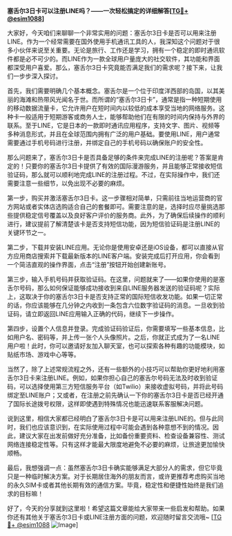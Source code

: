 **塞舌尔3日卡可以注册LINE吗？——一次轻松搞定的详细解答[[TG💪+ @esim1088](https://t.me/s/esim1088)]**

大家好，今天咱们来聊聊一个非常实用的问题：塞舌尔3日卡是否可以用来注册LINE。作为一个经常需要在国外使用手机通讯工具的人，我深知这个问题对于很多小伙伴来说至关重要。无论是旅行、工作还是学习，拥有一个稳定的即时通讯软件都是必不可少的。而LINE作为一款全球用户量庞大的社交软件，其功能和界面都深受用户喜爱。那么，塞舌尔3日卡究竟能否满足我们的需求呢？接下来，让我们一步步深入探讨。

首先，我们需要明确几个基本概念。塞舌尔是一个位于印度洋西部的岛国，以其美丽的海滩和热带风光闻名于世。而所谓的“塞舌尔3日卡”，通常是指一种短期使用的移动数据流量卡，它允许用户在短时间内以较低的成本享受当地的网络服务。这种卡一般适用于短期游客或商务人士，能够帮助他们在有限的时间内保持与外界的联系。至于LINE，它是日本的一款即时通讯应用程序，支持文字、图片、视频等多种消息形式，并且在全球范围内拥有广泛的用户基础。要使用LINE，用户通常需要通过手机号码进行注册，并绑定自己的手机号码以确保账户的安全性。

那么问题来了，塞舌尔3日卡是否具备足够的条件来完成LINE的注册呢？答案是肯定的！只要你的塞舌尔3日卡提供了有效的国际漫游服务，并且能够正常接收短信验证码，那么就可以顺利地完成LINE的注册过程。不过，在实际操作中，我们还需要注意一些细节，以免出现不必要的麻烦。

第一步，购买并激活塞舌尔3日卡。这一步骤相对简单，只需前往当地运营商的官方网站或者实体店选购适合自己的套餐即可。需要注意的是，选择时应尽量挑选那些提供稳定信号覆盖以及良好客户评价的服务商。此外，为了确保后续操作的顺利进行，建议提前了解清楚该卡是否支持短信功能，因为短信验证码是注册LINE的关键环节之一。

第二步，下载并安装LINE应用。无论你是使用安卓还是iOS设备，都可以直接从官方应用商店搜索并下载最新版本的LINE客户端。安装完成后打开应用，你会看到一个简洁直观的操作界面，点击“注册”按钮开始创建新账号。

第三步，输入手机号码并获取验证码。在这里，问题就来了——如果你使用的是塞舌尔号码，那么如何保证能够成功接收到来自LINE服务器发送的验证码呢？实际上，这取决于你的塞舌尔3日卡是否支持正常的国际短信收发功能。如果一切正常的话，你应该能够在几分钟之内收到一条包含六位数字验证码的消息。一旦收到验证码，请立即返回LINE应用输入正确的代码，继续下一步操作。

第四步，设置个人信息并登录。完成验证码验证后，你需要填写一些基本信息，比如用户名、密码等，并上传一张个人头像照片。之后，你就正式成为了一名LINE用户啦！此时，你可以邀请好友加入聊天室，也可以探索各种有趣的功能模块，如贴纸市场、游戏中心等等。

当然了，除了上述常规流程之外，还有一些额外的小技巧可以帮助你更好地利用塞舌尔3日卡来注册LINE。例如，如果你担心自己的塞舌尔号码无法及时收到验证码，可以选择使用第三方短信服务平台（如Twilio）来接收虚拟号码，并将此号码绑定至LINE账户；又或者，在注册之前先确认一下你的塞舌尔3日卡是否已经开通了国际长途拨号权限，这样即使遇到特殊情况也能迅速联系客服解决问题。

说到这里，相信大家都已经明白了塞舌尔3日卡是可以用来注册LINE的。但与此同时，我们也应该意识到，在实际使用过程中可能会遇到各种意想不到的情况。因此，建议大家在出发前做好充分准备，比如备份重要资料、检查设备兼容性、测试网络连接稳定性等。只有这样才能最大限度地避免不必要的麻烦，让旅途更加愉快顺畅。

最后，我想强调一点：虽然塞舌尔3日卡确实能够满足大部分人的需求，但它毕竟只是一种临时解决方案。对于长期居住海外的朋友而言，或许更推荐考虑购买当地的永久SIM卡或者其他长期有效的通信方案。毕竟，稳定性和便捷性始终是我们追求的目标嘛！

好了，今天的分享就到这里啦！希望这篇文章能给大家带来一些启发和帮助。如果你还有其他关于塞舌尔3日卡或LINE注册方面的问题，欢迎随时留言交流哦~ [[TG💪+ @esim1088](https://t.me/s/esim1088) ![Image](https://i.postimg.cc/4NQfJmqS/Snipaste-2025-05-13-00-14-12.png)]